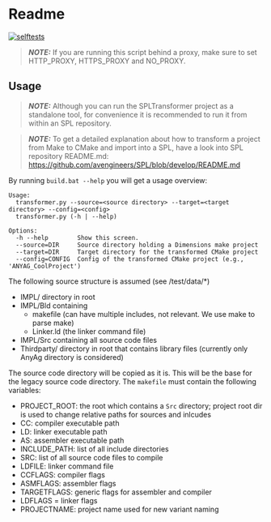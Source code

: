 # Readme

[![selftests](https://github.com/avengineers/SPLTransformer/actions/workflows/test.yml/badge.svg)](https://github.com/avengineers/SPLTransformer/actions/workflows/test.yml)

> **_NOTE:_** If you are running this script behind a proxy, make sure to set HTTP_PROXY, HTTPS_PROXY and NO_PROXY.
## Usage

> **_NOTE:_**  Although you can run the SPLTransformer project as a standalone tool, for convenience it is recommended to run it from within an SPL repository.

> **_NOTE:_**  To get a detailed explanation about how to transform a project from Make to CMake and import into a SPL, have a look into SPL repository README.md: https://github.com/avengineers/SPL/blob/develop/README.md

By running `build.bat --help` you will get a usage overview:

```
Usage:
  transformer.py --source=<source directory> --target=<target directory> --config=<config>
  transformer.py (-h | --help)

Options:
  -h --help        Show this screen.
  --source=DIR     Source directory holding a Dimensions make project
  --target=DIR     Target directory for the transformed CMake project
  --config=CONFIG  Config of the transformed CMake project (e.g., 'ANYAG_CoolProject')
  ```

  The following source structure is assumed (see /test/data/*)
  - IMPL/ directory in root
  - IMPL/Bld containing
    - makefile (can have multiple includes, not relevant. We use make to parse make)
    - Linker.ld (the linker command file)
  - IMPL/Src containing all source code files
  - Thirdparty/ directory in root that contains library files (currently only AnyAg directory is considered)

The source code directory will be copied as it is. This will be the base for the legacy source code directory.
The `makefile` must contain the following variables:
- PROJECT_ROOT: the root which contains a `Src` directory; project root dir is used to change relative paths for sources and inlcudes
- CC: compiler executable path
- LD: linker executable path
- AS: assembler executable path
- INCLUDE_PATH: list of all include directories
- SRC: list of all source code files to compile
- LDFILE: linker command file
- CCFLAGS: compiler flags
- ASMFLAGS: assembler flags
- TARGETFLAGS: generic flags for assembler and compiler
- LDFLAGS = linker flags
- PROJECTNAME: project name used for new variant naming

